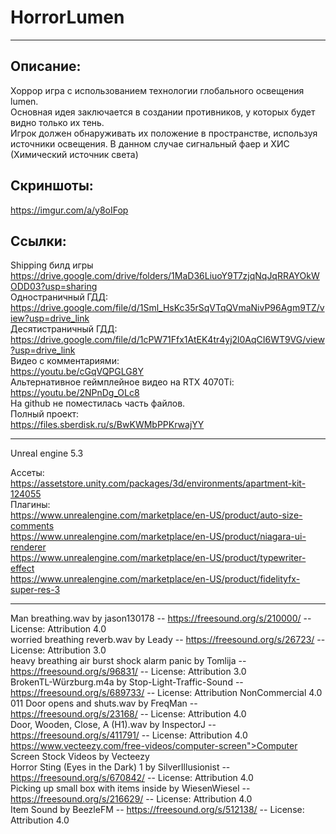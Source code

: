 # HorrorLumen
---
## Описание:
Хоррор игра с использованием технологии глобального освещения lumen.<br />
Основная идея заключается в создании противников, у которых будет видно только их тень.<br />
Игрок должен обнаруживать их положение в пространстве, используя источники освещения. В данном случае сигнальный фаер и ХИС (Химический источник света)<br />
## Скриншоты:<br />
https://imgur.com/a/y8oIFop

## Ссылки:
Shipping билд игры<br />
https://drive.google.com/drive/folders/1MaD36LiuoY9T7zjqNqJqRRAYOkWODD03?usp=sharing <br />
Одностраничный ГДД:<br />
https://drive.google.com/file/d/1Sml_HsKc35rSqVTqQVmaNivP96Agm9TZ/view?usp=drive_link<br />
Десятистраничный ГДД:<br />
https://drive.google.com/file/d/1cPW71Ffx1AtEK4tr4yj2l0AqCI6WT9VG/view?usp=drive_link<br />
Видео с комментариями:<br />
https://youtu.be/cGqVQPGLG8Y<br />
Альтернативное геймплейное видео на RTX 4070Ti:<br />
https://youtu.be/2NPnDg_OLc8 <br />
На github не поместилась часть файлов. <br />
Полный проект: <br />
https://files.sberdisk.ru/s/BwKWMbPPKrwajYY <br />


---
Unreal engine 5.3

Ассеты:<br />
https://assetstore.unity.com/packages/3d/environments/apartment-kit-124055 <br />
Плагины:<br />
https://www.unrealengine.com/marketplace/en-US/product/auto-size-comments <br />
https://www.unrealengine.com/marketplace/en-US/product/niagara-ui-renderer <br />
https://www.unrealengine.com/marketplace/en-US/product/typewriter-effect <br />
https://www.unrealengine.com/marketplace/en-US/product/fidelityfx-super-res-3 <br />



---
Man breathing.wav by jason130178 -- https://freesound.org/s/210000/ -- License: Attribution 4.0 <br />
worried breathing reverb.wav by Leady -- https://freesound.org/s/26723/ -- License: Attribution 3.0 <br />
heavy breathing air burst shock alarm panic by Tomlija -- https://freesound.org/s/96831/ -- License: Attribution 3.0 <br />
BrokenTL-Würzburg.m4a by Stop-Light-Traffic-Sound -- https://freesound.org/s/689733/ -- License: Attribution NonCommercial 4.0 <br />
011 Door opens and shuts.wav by FreqMan -- https://freesound.org/s/23168/ -- License: Attribution 4.0 <br />
Door, Wooden, Close, A (H1).wav by InspectorJ -- https://freesound.org/s/411791/ -- License: Attribution 4.0 <br />
https://www.vecteezy.com/free-videos/computer-screen">Computer Screen Stock Videos by Vecteezy <br />
Horror Sting (Eyes in the Dark) 1 by SilverIllusionist -- https://freesound.org/s/670842/ -- License: Attribution 4.0 <br />
Picking up small box with items inside by WiesenWiesel -- https://freesound.org/s/216629/ -- License: Attribution 4.0 <br />
Item Sound by BeezleFM -- https://freesound.org/s/512138/ -- License: Attribution 4.0 <br />
